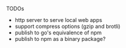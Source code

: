 TODOs
- http server to serve local web apps
- support compress options (gzip and brotli)
- publish to go's equivalence of npm
- publish to npm as a binary package?